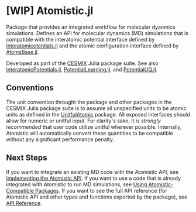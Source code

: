 # [WIP] Atomistic.jl

Package that provides an integrated workflow for molecular dyanmics simulations. Defines an API for molecular dynamics (MD) simulations that is compatible with the interatomic potential interface defined by [Interatomicotentials.jl](https://github.com/cesmix-mit/InteratomicPotentials.jl) and the atomic configuration interface defined by [AtomsBase.jl](https://github.com/JuliaMolSim/AtomsBase.jl).

Developed as part of the [CESMIX](https://computing.mit.edu/cesmix/) Julia package suite. See also [InteratomicPotentials.jl](https://github.com/cesmix-mit/InteratomicPotentials.jl), [PotentialLearning.jl](https://github.com/cesmix-mit/PotentialLearning.jl), and [PotentialUQ.jl](https://github.com/cesmix-mit/PotentialUQ.jl).

## Conventions

The unit convention throught the package and other packages in the CESMIX Julia package suite is to assume all unspecified units to be atomic units as defined in the [UnitfulAtomic](https://github.com/sostock/UnitfulAtomic.jl) package. All exposed interfaces should allow for numeric or unitful input. For clarity's sake, it is _strongly recommended_ that user code utilize unitful wherever possible. Internally, Atomistic will automatically convert these quantities to be compatible without any significant performance penalty.

## Next Steps

If you want to integrate an existing MD code with the Atomistic API, see [Implementing the Atomistic API](@ref). If you want to use a code that is already integrated with Atomistic to run MD simulations, see [Using Atomistic-Compatible Packages](@ref). If you want to see the full API reference (for Atomistic API and other types and functions exported by the package), see [API Reference](@ref).
